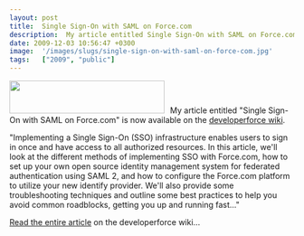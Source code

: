 ```yaml
---
layout: post
title:  Single Sign-On with SAML on Force.com
description:  My article entitled Single Sign-On with SAML on Force.com is now available on the developerforce wiki  . Implementing a Single Sign-On (SSO) infrastructure enables users to sign in once and have access to all authorized resources. In this article, well look at the different methods of implementing SSO with Force.com, how to set up your own open source identity management system for federated authentication using SAML 2, and how to configure the Force.com platform to utilize your new identify pr
date: 2009-12-03 10:56:47 +0300
image:  '/images/slugs/single-sign-on-with-saml-on-force-com.jpg'
tags:   ["2009", "public"]
---
```

<p><a href="http://res.cloudinary.com/blog-jeffdouglas-com/image/upload/v1400399403/developerforce_logo_dgfgkq.png"><img class="alignleft size-full wp-image-1813" style="padding-right:10px;" title="developerforce_logo" src="http://res.cloudinary.com/blog-jeffdouglas-com/image/upload/v1400399403/developerforce_logo_dgfgkq.png" alt="" width="274" height="58" /></a>My article entitled "Single Sign-On with SAML on Force.com" is now available on the <a href="http://wiki.developerforce.com/index.php/Single_Sign-On_with_SAML_on_Force.com" target="_blank">developerforce wiki</a>.</p>
<p>"Implementing a Single Sign-On (SSO) infrastructure enables users to sign in once and have access to all authorized resources. In this article, we'll look at the different methods of implementing SSO with Force.com, how to set up your own open source identity management system for federated authentication using SAML 2, and how to configure the Force.com platform to utilize your new identify provider. We'll also provide some troubleshooting techniques and outline some best practices to help you avoid common roadblocks, getting you up and running fast..."</p>
<p><a href="http://wiki.developerforce.com/index.php/Single_Sign-On_with_SAML_on_Force.com" target="_blank">Read the entire article</a> on the developerforce wiki...</p>

